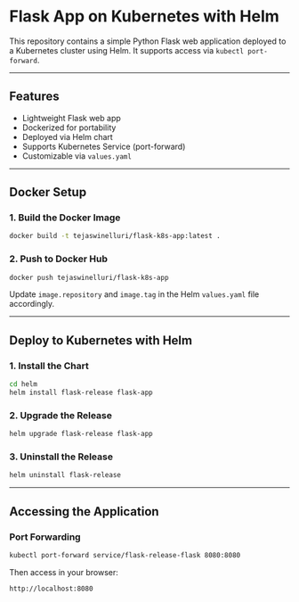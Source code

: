 # Flask App on Kubernetes with Helm 

This repository contains a simple Python Flask web application deployed to a Kubernetes cluster using Helm. It supports access via `kubectl port-forward`.

---

## Features

- Lightweight Flask web app
- Dockerized for portability
- Deployed via Helm chart
- Supports Kubernetes Service (port-forward) 
- Customizable via `values.yaml`

---

## Docker Setup

### 1. Build the Docker Image
```bash
docker build -t tejaswinelluri/flask-k8s-app:latest .
```

### 2. Push to Docker Hub
```bash
docker push tejaswinelluri/flask-k8s-app
```

Update `image.repository` and `image.tag` in the Helm `values.yaml` file accordingly.

---

##  Deploy to Kubernetes with Helm

### 1. Install the Chart
```bash
cd helm
helm install flask-release flask-app
```

### 2. Upgrade the Release
```bash
helm upgrade flask-release flask-app
```

### 3. Uninstall the Release
```bash
helm uninstall flask-release
```

---

## Accessing the Application

### Port Forwarding
```bash
kubectl port-forward service/flask-release-flask 8080:8080
```

Then access in your browser:
```
http://localhost:8080
```
